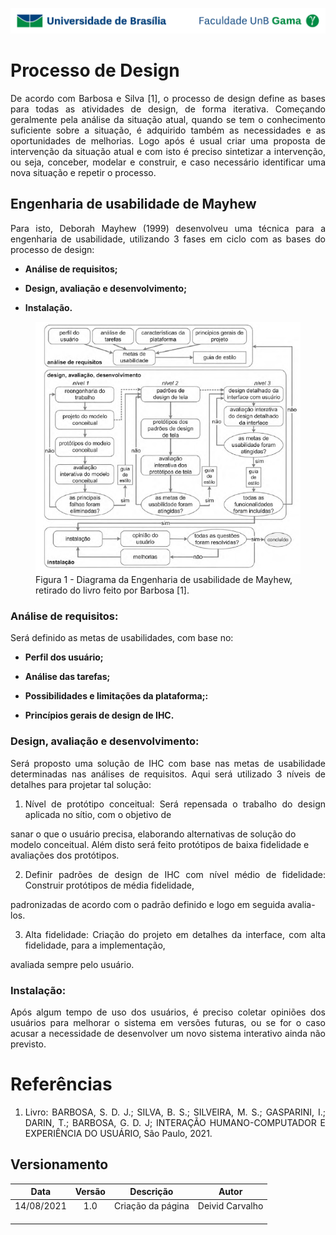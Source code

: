 ![UnB](img/unb.jpg)

# Processo de Design

<p align = "justify">De acordo com Barbosa e Silva [1], o processo de design define as bases para todas as atividades de design, de forma iterativa.
Começando geralmente pela análise da situação atual, quando se tem o conhecimento suficiente sobre a situação, 
é adquirido também as necessidades e as oportunidades de melhorias. Logo após é usual criar uma proposta de intervenção da situação atual e com isto é preciso sintetizar a intervenção,
ou seja, conceber, modelar e construir, e caso necessário identificar uma nova situação e repetir o processo.</p>

## Engenharia de usabilidade de Mayhew

<p align = "justify">Para isto, Deborah Mayhew (1999) desenvolveu uma técnica para a engenharia de usabilidade, 
utilizando 3 fases em ciclo com as bases do processo de design:</p>

- <p align = "justify"><b>Análise de requisitos;</b></p>

- <p align = "justify"><b>Design, avaliação e desenvolvimento;</b></p>

- <p align = "justify"><b>Instalação.</b></p>

<figure>
<img align=center width="700" src="img/may.png">
<br>
<figcaption>Figura 1 - Diagrama da Engenharia de usabilidade de Mayhew, retirado do livro feito por Barbosa [1].</a></figcaption>
</figure>

### Análise de requisitos:

<p align = "justify">Será definido as metas de usabilidades, com base no:</p>

- <p align = "justify"><b>Perfil dos usuário;</b>

- <p align = "justify"><b>Análise das tarefas;</b>

- <p align = "justify"><b>Possibilidades e limitações da plataforma;:</b>

- <p align = "justify"><b>Princípios gerais de design de IHC.</b>

### Design, avaliação e desenvolvimento:

<p align = "justify">Será proposto uma solução de IHC com base nas metas de usabilidade determinadas nas análises de requisitos.
Aqui será utilizado 3 níveis de detalhes para projetar tal solução:</p>

1. <p align = "justify">Nível de protótipo conceitual: Será repensada o trabalho do design aplicada no sítio, com o objetivo de
sanar o que o usuário precisa, elaborando alternativas de solução do modelo conceitual. Além disto será feito protótipos de baixa
fidelidade e avaliações dos protótipos.</p>

2. <p align = "justify">Definir padrões de design de IHC com nível médio de fidelidade: Construir protótipos de média fidelidade,
padronizadas de acordo com o padrão definido e logo em seguida avalia-los.</p>

3. <p align = "justify">Alta fidelidade: Criação do projeto em detalhes da interface, com alta fidelidade, para a implementação,
avaliada sempre pelo usuário.</p>

### Instalação:

<p align = "justify">Após algum tempo de uso dos usuários, é preciso coletar opiniões dos usuários para melhorar o sistema em versões futuras,
ou se for o caso acusar a necessidade de desenvolver um novo sistema interativo ainda não previsto.</p>

# Referências

1. <p align = "justify">Livro: BARBOSA, S. D. J.; SILVA, B. S.; SILVEIRA, M. S.; GASPARINI, I.; DARIN, T.; BARBOSA, G. D. J; INTERAÇÃO HUMANO-COMPUTADOR E EXPERIÊNCIA DO USUÁRIO, São Paulo, 2021.</p>

## Versionamento

| Data |Versão|         Descrição          |       Autor      |
|:----:|:----:|:--------------------------:|:----------------:|
| 14/08/2021 |  1.0 | Criação da página     | Deivid Carvalho |
| |    |  |  |
| |    |  |  |
| |    |  |  |
